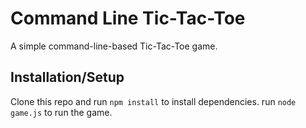 # Command Line Tic-Tac-Toe

A simple command-line-based Tic-Tac-Toe game.

## Installation/Setup

Clone this repo and run `npm install` to install dependencies.
run `node game.js` to run the game.
